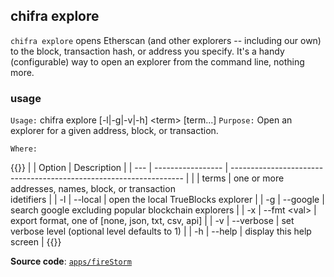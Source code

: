 ## chifra explore

`chifra explore` opens Etherscan (and other explorers -- including our own) to the block, transaction hash, or address you specify. It's a handy (configurable) way to open an explorer from the command line, nothing more.

### usage

`Usage:`    chifra explore [-l|-g|-v|-h] &lt;term&gt; [term...]
`Purpose:`  Open an explorer for a given address, block, or transaction.

`Where:`

{{<td>}}
|     | Option            | Description                                                        |
| --- | ----------------- | ------------------------------------------------------------------ |
|     | terms             | one or more addresses, names, block, or transaction<br/>idetifiers |
| -l  | --local           | open the local TrueBlocks explorer                                 |
| -g  | --google          | search google excluding popular blockchain explorers               |
| -x  | --fmt &lt;val&gt; | export format, one of [none, json, txt, csv, api]                  |
| -v  | --verbose         | set verbose level (optional level defaults to 1)                   |
| -h  | --help            | display this help screen                                           |
{{</td>}}

**Source code**: [`apps/fireStorm`](https://github.com/TrueBlocks/trueblocks-core/tree/master/src/apps/fireStorm)

